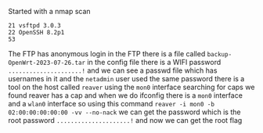 Started with a nmap scan
```
21 vsftpd 3.0.3
22 OpenSSH 8.2p1
53 
```
The FTP has anonymous login in the FTP there is a file called `backup-OpenWrt-2023-07-26.tar` in the config file there is a WIFI password `.....................!` and we can see a passwd file which has usernames in it and the `netadmin` user used the same password there is a tool on the host called `reaver` using the `mon0` interface searching for caps we found reaver has a cap and when we do ifconfig there is a `mon0` interface and a `wlan0` interface so using this command `reaver -i mon0 -b 02:00:00:00:00:00 -vv --no-nack` we can get the password which is the root password `.....................!` and now we can get the root flag 